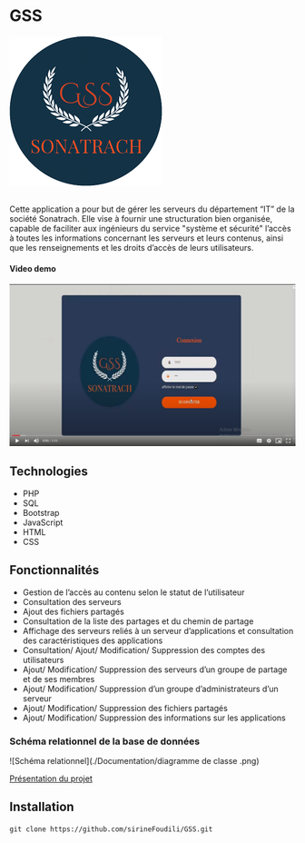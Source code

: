 # GSS
![Gestion des serveurs](./Documentation/LOGO.png)
## 
Cette application a pour but de gérer les serveurs du département “IT” de la société Sonatrach. Elle vise à fournir une structuration bien organisée, capable de faciliter aux ingénieurs du service "système et sécurité" l’accès à toutes les informations concernant les serveurs et leurs contenus, ainsi que les renseignements et les droits d’accès de leurs utilisateurs.
#### Video demo
[![Présentation de l'application](./Documentation/videp.png)](https://drive.google.com/file/d/1VhAwSOpXZCs7N8OPnml6eKMF9rJDVtme/view?usp=sharing)
## Technologies
* PHP
* SQL
* Bootstrap
* JavaScript
* HTML
* CSS
## Fonctionnalités
* Gestion de l’accès au contenu selon le statut de l’utilisateur
* Consultation des serveurs
* Ajout des fichiers partagés
* Consultation de la liste des partages et du chemin de partage
* Affichage des serveurs reliés à un serveur d’applications et  consultation des caractéristiques des applications
* Consultation/ Ajout/ Modification/ Suppression des comptes des utilisateurs
* Ajout/ Modification/ Suppression des serveurs d’un groupe de partage et de ses membres
* Ajout/ Modification/ Suppression d’un groupe d’administrateurs d’un serveur
* Ajout/ Modification/ Suppression des fichiers partagés  
* Ajout/ Modification/ Suppression des informations sur les applications

### Schéma relationnel de la base de données

![Schéma relationnel](./Documentation/diagramme de classe .png)




[Présentation du projet](https://drive.google.com/file/d/1pbYnPferCHb4RYqBFLm-aEljn-fVZDlx/view?usp=sharing)

## Installation

```
git clone https://github.com/sirineFoudili/GSS.git
```
